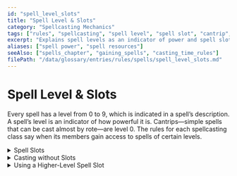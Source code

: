 ```yaml
---
id: "spell_level_slots"
title: "Spell Level & Slots"
category: "Spellcasting Mechanics"
tags: ["rules", "spellcasting", "spell level", "spell slot", "cantrip", "ritual"]
excerpt: "Explains spell levels as an indicator of power and spell slots as the resource for casting level 1+ spells, including rules for casting without slots and using higher-level slots."
aliases: ["spell power", "spell resources"]
seeAlso: ["spells_chapter", "gaining_spells", "casting_time_rules"]
filePath: "/data/glossary/entries/rules/spells/spell_level_slots.md"
---
```

# Spell Level & Slots

Every spell has a level from 0 to 9, which is indicated in a spell’s description. A spell’s level is an indicator of how powerful it is. Cantrips—simple spells that can be cast almost by rote—are level 0. The rules for each spellcasting class say when its members gain access to spells of certain levels.

<details class="mt-4" markdown="1">
    <summary class="cursor-pointer font-semibold text-amber-400">Spell Slots</summary>
    <div class="pt-2 pl-4">
        <p>Spellcasting is taxing, so a spellcaster can cast only a limited number of level 1+ spells before resting. <span data-term-id="spell_slot" class="glossary-term-link-from-markdown">Spell slots</span> are the main way a spellcaster’s magical potential is represented. Each spellcasting class gives its members a limited number of <span data-term-id="spell_slot" class="glossary-term-link-from-markdown">spell slots</span> of certain spell levels. For example, a level 3 Wizard has four level 1 <span data-term-id="spell_slot" class="glossary-term-link-from-markdown">spell slots</span> and two level 2 slots.</p>
        <p>When you cast a spell, you expend a slot of that spell’s level or higher, effectively “filling” a slot with the spell. Imagine a <span data-term-id="spell_slot" class="glossary-term-link-from-markdown">spell slot</span> is a groove of a certain size—small for a level 1 slot and larger for a higher-level spell. A level 1 spell fits into a slot of any size, but a level 2 spell fits only into a slot that’s at least level 2. So when a level 3 Wizard casts <span data-term-id="magic_missile" class="glossary-term-link-from-markdown">Magic Missile</span>, a level 1 spell, that Wizard spends one of four level 1 slots and has three remaining.</p>
        <p>Finishing a <span data-term-id="long_rest" class="glossary-term-link-from-markdown">Long Rest</span> restores any expended <span data-term-id="spell_slot" class="glossary-term-link-from-markdown">spell slots</span>.</p>
    </div>
</details>
<details class="mt-4" markdown="1">
    <summary class="cursor-pointer font-semibold text-amber-400">Casting without Slots</summary>
    <div class="pt-2 pl-4">
        <p>There are several ways to cast a spell without expending a <span data-term-id="spell_slot" class="glossary-term-link-from-markdown">spell slot</span>:</p>
        <ul class="list-disc ml-5 space-y-1 text-gray-300 text-sm">
            <li><strong>Cantrips.</strong> A cantrip is cast without a <span data-term-id="spell_slot" class="glossary-term-link-from-markdown">spell slot</span>.</li>
            <li><strong>Rituals.</strong> Certain spells have the <span data-term-id="ritual" class="glossary-term-link-from-markdown">Ritual</span> tag in the <span data-term-id="casting_time_rules" class="glossary-term-link-from-markdown">Casting Time</span> entry. Such a spell can be cast following the normal rules for spellcasting, or it can be cast as a <span data-term-id="ritual" class="glossary-term-link-from-markdown">Ritual</span>. The <span data-term-id="ritual" class="glossary-term-link-from-markdown">Ritual</span> version of a spell takes 10 minutes longer to cast than normal, but it doesn’t expend a <span data-term-id="spell_slot" class="glossary-term-link-from-markdown">spell slot</span>. To cast a spell as a <span data-term-id="ritual" class="glossary-term-link-from-markdown">Ritual</span>, a spellcaster must have it prepared.</li>
            <li><strong>Special Abilities.</strong> Some characters and monsters have special abilities that allow them to cast specific spells without a <span data-term-id="spell_slot" class="glossary-term-link-from-markdown">spell slot</span>. This casting is usually limited in another way, such as being able to cast the spell a limited number of times per day.</li>
            <li><strong>Magic Items.</strong> <span data-term-id="spell_scroll" class="glossary-term-link-from-markdown">Spell Scrolls</span> and some other magic items contain spells that can be cast without a <span data-term-id="spell_slot" class="glossary-term-link-from-markdown">spell slot</span>. The description of such an item specifies how many times a spell can be cast from it.</li>
        </ul>
    </div>
</details>
<details class="mt-4" markdown="1">
    <summary class="cursor-pointer font-semibold text-amber-400">Using a Higher-Level Spell Slot</summary>
    <div class="pt-2 pl-4">
        <p>When a spellcaster casts a spell using a slot that is of a higher level than the spell, the spell takes on the higher level for that casting. For instance, if a Wizard casts <span data-term-id="magic_missile" class="glossary-term-link-from-markdown">Magic Missile</span> using a level 2 slot, that <em>Magic Missile</em> is level 2. Effectively, the spell expands to fill the slot it is put into.</p>
        <p>Some spells, such as <span data-term-id="magic_missile" class="glossary-term-link-from-markdown">Magic Missile</span> and <span data-term-id="cure_wounds" class="glossary-term-link-from-markdown">Cure Wounds</span>, have more powerful effects when cast at a higher level, as detailed in a spell’s description.</p>
    </div>
</details>
